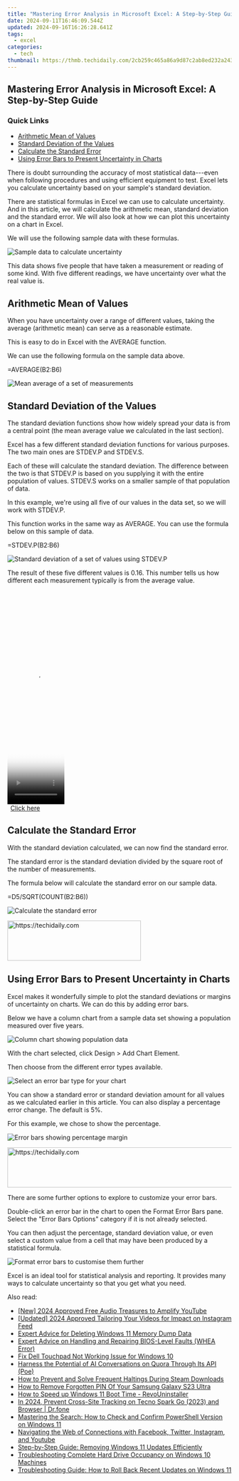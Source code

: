 ```yaml
---
title: "Mastering Error Analysis in Microsoft Excel: A Step-by-Step Guide"
date: 2024-09-11T16:46:09.544Z
updated: 2024-09-16T16:26:28.641Z
tags:
  - excel
categories:
  - tech
thumbnail: https://thmb.techidaily.com/2cb259c465a86a9d87c2ab8ed232a243225880491ec4b7484688140a5b3e77f5.jpg
---
```


## Mastering Error Analysis in Microsoft Excel: A Step-by-Step Guide

### Quick Links

* [Arithmetic Mean of Values](https://blog-min.techidaily.com/how-can-you-transfer-files-from-vivo-y27s-to-iphone-151413-drfone-by-drfone-transfer-from-android-transfer-from-android/)
* [Standard Deviation of the Values](https://extra-skills.techidaily.com/navigating-sales-for-inexpensive-gopros-for-2024/)
* [Calculate the Standard Error](https://games-able.techidaily.com/harmonizing-fun-and-safety-in-childs-steam-world/)
* [Using Error Bars to Present Uncertainty in Charts](https://facebook-record-videos.techidaily.com/updated-in-2024-elevating-your-music-crafting-stunning-lyric-videos-using-lyric-video-maker/)

 There is doubt surrounding the accuracy of most statistical data---even when following procedures and using efficient equipment to test. Excel lets you calculate uncertainty based on your sample's standard deviation.

 There are statistical formulas in Excel we can use to calculate uncertainty. And in this article, we will calculate the arithmetic mean, standard deviation and the standard error. We will also look at how we can plot this uncertainty on a chart in Excel.

 We will use the following sample data with these formulas.

![Sample data to calculate uncertainty](https://static1.howtogeekimages.com/wordpress/wp-content/uploads/2019/05/sample-data-1.png) 

 This data shows five people that have taken a measurement or reading of some kind. With five different readings, we have uncertainty over what the real value is.

##  Arithmetic Mean of Values

 When you have uncertainty over a range of different values, taking the average (arithmetic mean) can serve as a reasonable estimate.

 This is easy to do in Excel with the AVERAGE function.

 We can use the following formula on the sample data above.

=AVERAGE(B2:B6)

![Mean average of a set of measurements](https://static1.howtogeekimages.com/wordpress/wp-content/uploads/2019/05/mean-average-1.png) 

##  Standard Deviation of the Values

 The standard deviation functions show how widely spread your data is from a central point (the mean average value we calculated in the last section).

 Excel has a few different standard deviation functions for various purposes. The two main ones are STDEV.P and STDEV.S.

 Each of these will calculate the standard deviation. The difference between the two is that STDEV.P is based on you supplying it with the entire population of values. STDEV.S works on a smaller sample of that population of data.

 In this example, we're using all five of our values in the data set, so we will work with STDEV.P.

 This function works in the same way as AVERAGE. You can use the formula below on this sample of data.

=STDEV.P(B2:B6)

![Standard deviation of a set of values using STDEV.P](https://static1.howtogeekimages.com/wordpress/wp-content/uploads/2019/05/standard-deviation-1.png) 

 The result of these five different values is 0.16\. This number tells us how different each measurement typically is from the average value.

<!-- affiliate ads begin -->
<span id="1977004">
					<video width="128" height="480" style="cursor:pointer"
           poster="//a.impactradius-go.com/display-clicktoplayimage/1977004.png"
           onclick="if(!this.playClicked){this.play();this.setAttribute('controls',true);this.playClicked=true;}">
	   <source src="//a.impactradius-go.com/display-ad/22993-1977004">
	   <img src="//a.impactradius-go.com/display-clicktoplayimage/1977004.png" style="border: none; height: 100%; width: 100%; object-fit: contain">
	</video>
	<div style="width:80px;text-align:center"><a href="javascript:window.open(decodeURIComponent('https%3A%2F%2Fhomestyler.sjv.io%2Fc%2F5597632%2F1977004%2F22993'), '_blank');void(0);">Click here</a></div>
</span>
<img height="0" width="0" src="https://imp.pxf.io/i/5597632/1977004/22993" style="position:absolute;visibility:hidden;" border="0" />
<!-- affiliate ads end -->

##  Calculate the Standard Error

 With the standard deviation calculated, we can now find the standard error.

 The standard error is the standard deviation divided by the square root of the number of measurements.

 The formula below will calculate the standard error on our sample data.

=D5/SQRT(COUNT(B2:B6))

![Calculate the standard error](https://static1.howtogeekimages.com/wordpress/wp-content/uploads/2019/05/standard-error-1.png) 

<!-- affiliate ads begin -->
<a href="https://aidotcom.pxf.io/c/5597632/2129042/19576" target="_top" id="2129042">
  <img src="//a.impactradius-go.com/display-ad/19576-2129042" border="0" alt="https://techidaily.com" width="300" height="90"/>
</a>
<img height="0" width="0" src="https://aidotcom.pxf.io/i/5597632/2129042/19576" style="position:absolute;visibility:hidden;" border="0" />
<!-- affiliate ads end -->

##  Using Error Bars to Present Uncertainty in Charts

 Excel makes it wonderfully simple to plot the standard deviations or margins of uncertainty on charts. We can do this by adding error bars.

 Below we have a column chart from a sample data set showing a population measured over five years.

![Column chart showing population data](https://static1.howtogeekimages.com/wordpress/wp-content/uploads/2019/05/column-chart-2.png) 

 With the chart selected, click Design > Add Chart Element.

 Then choose from the different error types available.

![Select an error bar type for your chart](https://static1.howtogeekimages.com/wordpress/wp-content/uploads/2019/05/error-bars-1.png) 

 You can show a standard error or standard deviation amount for all values as we calculated earlier in this article. You can also display a percentage error change. The default is 5%.

 For this example, we chose to show the percentage.

![Error bars showing percentage margin](https://static1.howtogeekimages.com/wordpress/wp-content/uploads/2019/05/percentage-error.png) 

<!-- affiliate ads begin -->
<a href="https://appsumo.8odi.net/c/5597632/2118322/7443" target="_top" id="2118322">
  <img src="//a.impactradius-go.com/display-ad/7443-2118322" border="0" alt="https://techidaily.com" width="728" height="90"/>
</a>
<img height="0" width="0" src="https://appsumo.8odi.net/i/5597632/2118322/7443" style="position:absolute;visibility:hidden;" border="0" />
<!-- affiliate ads end -->

 There are some further options to explore to customize your error bars.

 Double-click an error bar in the chart to open the Format Error Bars pane. Select the "Error Bars Options" category if it is not already selected.

 You can then adjust the percentage, standard deviation value, or even select a custom value from a cell that may have been produced by a statistical formula.

![Format error bars to customise them further](https://static1.howtogeekimages.com/wordpress/wp-content/uploads/2019/05/format-error-bars.png) 

 Excel is an ideal tool for statistical analysis and reporting. It provides many ways to calculate uncertainty so that you get what you need.

<ins class="adsbygoogle"
     style="display:block"
     data-ad-format="autorelaxed"
     data-ad-client="ca-pub-7571918770474297"
     data-ad-slot="1223367746"></ins>

<ins class="adsbygoogle"
     style="display:block"
     data-ad-client="ca-pub-7571918770474297"
     data-ad-slot="8358498916"
     data-ad-format="auto"
     data-full-width-responsive="true"></ins>

<span class="atpl-alsoreadstyle">Also read:</span>
<div><ul>
<li><a href="https://eaxpv-info.techidaily.com/new-2024-approved-free-audio-treasures-to-amplify-youtube/"><u>[New] 2024 Approved Free Audio Treasures to Amplify YouTube</u></a></li>
<li><a href="https://instagram-videos.techidaily.com/updated-2024-approved-tailoring-your-videos-for-impact-on-instagram-feed/"><u>[Updated] 2024 Approved Tailoring Your Videos for Impact on Instagram Feed</u></a></li>
<li><a href="https://win-forum.techidaily.com/expert-advice-for-deleting-windows-11-memory-dump-data/"><u>Expert Advice for Deleting Windows 11 Memory Dump Data</u></a></li>
<li><a href="https://techno-recovery.techidaily.com/expert-advice-on-handling-and-repairing-bios-level-faults-whea-error/"><u>Expert Advice on Handling and Repairing BIOS-Level Faults (WHEA Error)</u></a></li>
<li><a href="https://driver-install.techidaily.com/fix-dell-touchpad-not-working-issue-for-windows-10/"><u>Fix Dell Touchpad Not Working Issue for Windows 10</u></a></li>
<li><a href="https://tech-revival.techidaily.com/harness-the-potential-of-ai-conversations-on-quora-through-its-api-poe/"><u>Harness the Potential of AI Conversations on Quora Through Its API (Poe)</u></a></li>
<li><a href="https://win-blog.techidaily.com/how-to-prevent-and-solve-frequent-haltings-during-steam-downloads/"><u>How to Prevent and Solve Frequent Haltings During Steam Downloads</u></a></li>
<li><a href="https://android-unlock.techidaily.com/how-to-remove-forgotten-pin-of-your-samsung-galaxy-s23-ultra-by-drfone-android/"><u>How to Remove Forgotten PIN Of Your Samsung Galaxy S23 Ultra</u></a></li>
<li><a href="https://win-forum.techidaily.com/how-to-speed-up-windows-11-boot-time-revouninstaller/"><u>How to Speed up Windows 11 Boot Time - RevoUninstaller</u></a></li>
<li><a href="https://phone-solutions.techidaily.com/in-2024-prevent-cross-site-tracking-on-tecno-spark-go-2023-and-browser-drfone-by-drfone-virtual-android/"><u>In 2024, Prevent Cross-Site Tracking on Tecno Spark Go (2023) and Browser | Dr.fone</u></a></li>
<li><a href="https://win-forum.techidaily.com/mastering-the-search-how-to-check-and-confirm-powershell-version-on-windows-11/"><u>Mastering the Search: How to Check and Confirm PowerShell Version on Windows 11</u></a></li>
<li><a href="https://win-forum.techidaily.com/navigating-the-web-of-connections-with-facebook-twitter-instagram-and-youtube/"><u>Navigating the Web of Connections with Facebook, Twitter, Instagram, and Youtube</u></a></li>
<li><a href="https://win-forum.techidaily.com/step-by-step-guide-removing-windows-11-updates-efficiently/"><u>Step-by-Step Guide: Removing Windows 11 Updates Efficiently</u></a></li>
<li><a href="https://win-forum.techidaily.com/troubleshooting-complete-hard-drive-occupancy-on-windows-10-machines/"><u>Troubleshooting Complete Hard Drive Occupancy on Windows 10 Machines</u></a></li>
<li><a href="https://win-forum.techidaily.com/troubleshooting-guide-how-to-roll-back-recent-updates-on-windows-11/"><u>Troubleshooting Guide: How to Roll Back Recent Updates on Windows 11</u></a></li>
</ul></div>

